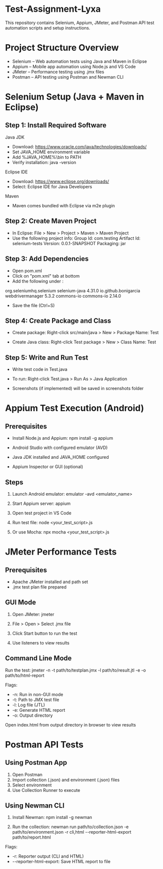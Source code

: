 # Test-Assignment-Lyxa

This repository contains Selenium, Appium, JMeter, and Postman API test automation scripts and setup instructions.

# Project Structure Overview

- Selenium – Web automation tests using Java and Maven in Eclipse
- Appium – Mobile app automation using Node.js and VS Code
- JMeter – Performance testing using .jmx files
- Postman – API testing using Postman and Newman CLI

# Selenium Setup (Java + Maven in Eclipse)

## Step 1: Install Required Software

Java JDK
- Download: https://www.oracle.com/java/technologies/downloads/
- Set JAVA_HOME environment variable
- Add %JAVA_HOME%\bin to PATH
- Verify installation:
    java -version

Eclipse IDE
- Download: https://www.eclipse.org/downloads/
- Select: Eclipse IDE for Java Developers

Maven
- Maven comes bundled with Eclipse via m2e plugin

## Step 2: Create Maven Project

- In Eclipse: File > New > Project > Maven > Maven Project
- Use the following project info:
    Group Id: com.testing
    Artifact Id: selenium-tests
    Version: 0.0.1-SNAPSHOT
    Packaging: jar

## Step 3: Add Dependencies

- Open pom.xml
- Click on "pom.xml" tab at bottom
- Add the following under <dependencies>:

<dependencies>
    <dependency>
        <groupId>org.seleniumhq.selenium</groupId>
        <artifactId>selenium-java</artifactId>
        <version>4.31.0</version>
    </dependency>
    <dependency>
        <groupId>io.github.bonigarcia</groupId>
        <artifactId>webdrivermanager</artifactId>
        <version>5.3.2</version>
    </dependency>
    <dependency>
        <groupId>commons-io</groupId>
        <artifactId>commons-io</artifactId>
        <version>2.14.0</version>
    </dependency>
</dependencies>

- Save the file (Ctrl+S)

## Step 4: Create Package and Class

- Create package:
    Right-click src/main/java > New > Package
    Name: Test

- Create Java class:
    Right-click Test package > New > Class
    Name: Test

## Step 5: Write and Run Test

- Write test code in Test.java
- To run:
    Right-click Test.java > Run As > Java Application

- Screenshots (if implemented) will be saved in screenshots folder

# Appium Test Execution (Android)

## Prerequisites

- Install Node.js and Appium:
    npm install -g appium

- Android Studio with configured emulator (AVD)
- Java JDK installed and JAVA_HOME configured
- Appium Inspector or GUI (optional)

## Steps

1. Launch Android emulator:
    emulator -avd <emulator_name>

2. Start Appium server:
    appium

3. Open test project in VS Code

4. Run test file:
    node <your_test_script>.js

5. Or use Mocha:
    npx mocha <your_test_script>.js

# JMeter Performance Tests

## Prerequisites

- Apache JMeter installed and path set
- .jmx test plan file prepared

## GUI Mode

1. Open JMeter:
    jmeter

2. File > Open > Select .jmx file

3. Click Start button to run the test

4. Use listeners to view results

## Command Line Mode

Run the test:
    jmeter -n -t path/to/testplan.jmx -l path/to/result.jtl -e -o path/to/html-report

Flags:
- -n: Run in non-GUI mode
- -t: Path to JMX test file
- -l: Log file (JTL)
- -e: Generate HTML report
- -o: Output directory

Open index.html from output directory in browser to view results

# Postman API Tests

## Using Postman App

1. Open Postman
2. Import collection (.json) and environment (.json) files
3. Select environment
4. Use Collection Runner to execute

## Using Newman CLI

1. Install Newman:
    npm install -g newman

2. Run the collection:
    newman run path/to/collection.json -e path/to/environment.json -r cli,html --reporter-html-export path/to/report.html

Flags:
- -r: Reporter output (CLI and HTML)
- --reporter-html-export: Save HTML report to file
